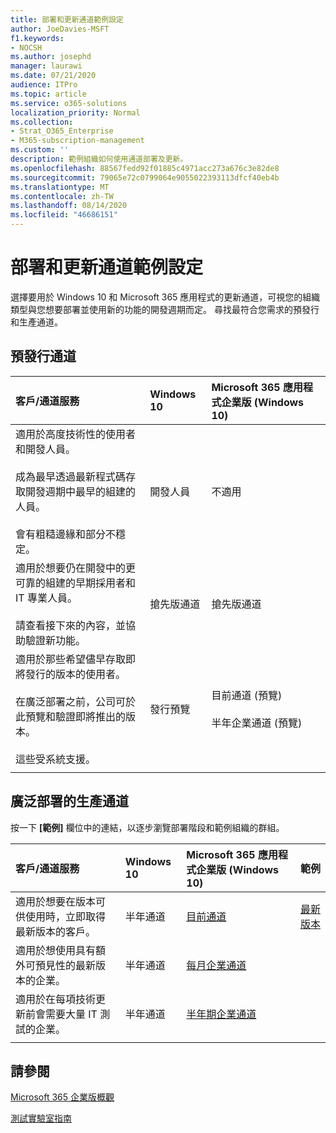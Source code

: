 ```yaml
---
title: 部署和更新通道範例設定
author: JoeDavies-MSFT
f1.keywords:
- NOCSH
ms.author: josephd
manager: laurawi
ms.date: 07/21/2020
audience: ITPro
ms.topic: article
ms.service: o365-solutions
localization_priority: Normal
ms.collection:
- Strat_O365_Enterprise
- M365-subscription-management
ms.custom: ''
description: 範例組織如何使用通道部署及更新。
ms.openlocfilehash: 88567fedd92f01885c4971acc273a676c3e82de8
ms.sourcegitcommit: 79065e72c0799064e9055022393113dfcf40eb4b
ms.translationtype: MT
ms.contentlocale: zh-TW
ms.lasthandoff: 08/14/2020
ms.locfileid: "46686151"
---
```

# <a name="deployment-and-update-channel-example-configurations"></a>部署和更新通道範例設定

選擇要用於 Windows 10 和 Microsoft 365 應用程式的更新通道，可視您的組織類型與您想要部署並使用新的功能的開發週期而定。 尋找最符合您需求的預發行和生產通道。

## <a name="pre-release-channels"></a>預發行通道

| 客戶/通道服務 | Windows 10 | Microsoft 365 應用程式企業版 (Windows 10) |
|:-------|:-------|:-----|
| 適用於高度技術性的使用者和開發人員。 <br><br> 成為最早透過最新程式碼存取開發週期中最早的組建的人員。 <br><br> 會有粗糙邊緣和部分不穩定。 | 開發人員 | 不適用 |
| 適用於想要仍在開發中的更可靠的組建的早期採用者和 IT 專業人員。 <br><br> 請查看接下來的內容，並協助驗證新功能。 | 搶先版通道 | 搶先版通道 |
| 適用於那些希望儘早存取即將發行的版本的使用者。 <br><br> 在廣泛部署之前，公司可於此預覽和驗證即將推出的版本。 <br><br> 這些受系統支援。 <br>  | 發行預覽 | 目前通道 (預覽) <br><br> 半年企業通道 (預覽)|
||||

## <a name="production-channels-for-broad-deployment"></a>廣泛部署的生產通道

按一下 **[範例]** 欄位中的連結，以逐步瀏覽部署階段和範例組織的群組。

| 客戶/通道服務 | Windows 10 | Microsoft 365 應用程式企業版 (Windows 10) | 範例 |
|:-------|:-------|:-----|:-------|
| 適用於想要在版本可供使用時，立即取得最新版本的客戶。 | 半年通道 | [目前通道](https://docs.microsoft.com/deployoffice/overview-update-channels#current-channel-overview) | [最新版本](deploy-update-channels-examples-rapid-deploy.md) |
| 適用於想使用具有額外可預見性的最新版本的企業。 | 半年通道 | [每月企業通道](https://docs.microsoft.com/deployoffice/overview-update-channels#monthly-enterprise-channel-overview) |  |
| 適用於在每項技術更新前會需要大量 IT 測試的企業。 | 半年通道 | [半年期企業通道](https://docs.microsoft.com/deployoffice/overview-update-channels#semi-annual-enterprise-channel-overview) |  |
|||||


## <a name="see-also"></a>請參閱

[Microsoft 365 企業版概觀](microsoft-365-overview.md)

[測試實驗室指南](m365-enterprise-test-lab-guides.md)
